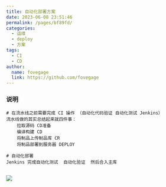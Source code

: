 ```yaml
---
title: 自动化部署方案
date: 2023-06-08 23:51:46
permalink: /pages/bf89fd/
categories:
  - 运维
  - deploy
  - 方案
tags:
  - CI
  - CD
author:
  name: fovegage
  link: https://github.com/fovegage
---
```


### 说明

```
# 在流水线之前需要完成 CI 操作 （自动化代码验证 自动化测试 Jenkins）
流水线做的其实总结起来就四件事：
	拉取源码 CD准备
	编译构建 CD
	将制品上传制品库 CR
	将制品部署到服务器 DEPLOY

# 自动化部署
Jenkins 完成自动化测试  自动化验证  然后合入主库


```

![](https://obsidian-foveagge.oss-cn-beijing.aliyuncs.com/blog/rToqpm.png)

